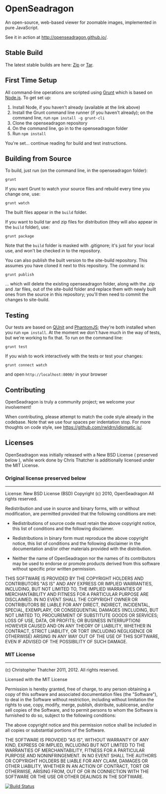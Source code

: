 # OpenSeadragon 

An open-source, web-based viewer for zoomable images, implemented in pure JavaScript.

See it in action at http://openseadragon.github.io/.

## Stable Build

The latest stable builds are here: [Zip](http://openseadragon.github.io/openseadragon.zip) or [Tar](http://openseadragon.github.io/openseadragon.tar).

## First Time Setup

All command-line operations are scripted using [Grunt](http://gruntjs.com/) which is based on [Node.js](http://nodejs.org/). To get set up:

1. Install Node, if you haven't already (available at the link above)
1. Install the Grunt command line runner (if you haven't already); on the command line, run `npm install -g grunt-cli`
1. Clone the openseadragon repository
1. On the command line, go in to the openseadragon folder
1. Run `npm install`

You're set... continue reading for build and test instructions.

## Building from Source

To build, just run (on the command line, in the openseadragon folder):

    grunt

If you want Grunt to watch your source files and rebuild every time you change one, use:

    grunt watch

The built files appear in the `build` folder.

If you want to build tar and zip files for distribution (they will also appear in the `build` folder), use:

    grunt package

Note that the `build` folder is masked with .gitignore; it's just for your local use, and won't be checked in to the repository.

You can also publish the built version to the site-build repository. This assumes you have cloned it next to this repository. The command is:

    grunt publish

... which will delete the existing openseadragon folder, along with the .zip and .tar files, out of the site-build folder and replace them with newly built ones from the source in this repository; you'll then need to commit the changes to site-build.

## Testing

Our tests are based on [QUnit](http://qunitjs.com/) and [PhantomJS](http://phantomjs.org/); they're both installed when you run `npm install`. At the moment we don't have much in the way of tests, but we're working to fix that. To run on the command line:

    grunt test

If you wish to work interactively with the tests or test your changes:

    grunt connect watch

and open `http://localhost:8000/` in your browser

## Contributing

OpenSeadragon is truly a community project; we welcome your involvement!

When contributing, please attempt to match the code style already in the codebase. Note that we use four spaces per indentation stop. For more thoughts on code style, see https://github.com/rwldrn/idiomatic.js/.

## Licenses

OpenSeadragon was initially released with a New BSD License ( preserved below ), while work done by Chris Thatcher is additionally licensed under the MIT License.

### Original license preserved below

-------------------------------------
License: New BSD License (BSD)
Copyright (c) 2010, OpenSeadragon
All rights reserved.

Redistribution and use in source and binary forms, with or without modification, are permitted provided that the following conditions are met:

* Redistributions of source code must retain the above copyright notice, this list of conditions and the following disclaimer.

* Redistributions in binary form must reproduce the above copyright notice, this list of conditions and the following disclaimer in the documentation and/or other materials provided with the distribution.

* Neither the name of OpenSeadragon nor the names of its contributors may be used to endorse or promote products derived from this software without specific prior written permission.

THIS SOFTWARE IS PROVIDED BY THE COPYRIGHT HOLDERS AND CONTRIBUTORS "AS IS" AND ANY EXPRESS OR IMPLIED WARRANTIES, INCLUDING, BUT NOT LIMITED TO, THE IMPLIED WARRANTIES OF MERCHANTABILITY AND FITNESS FOR A PARTICULAR PURPOSE ARE DISCLAIMED. IN NO EVENT SHALL THE COPYRIGHT OWNER OR CONTRIBUTORS BE LIABLE FOR ANY DIRECT, INDIRECT, INCIDENTAL, SPECIAL, EXEMPLARY, OR CONSEQUENTIAL DAMAGES (INCLUDING, BUT NOT LIMITED TO, PROCUREMENT OF SUBSTITUTE GOODS OR SERVICES; LOSS OF USE, DATA, OR PROFITS; OR BUSINESS INTERRUPTION) HOWEVER CAUSED AND ON ANY THEORY OF LIABILITY, WHETHER IN CONTRACT, STRICT LIABILITY, OR TORT (INCLUDING NEGLIGENCE OR OTHERWISE) ARISING IN ANY WAY OUT OF THE USE OF THIS SOFTWARE, EVEN IF ADVISED OF THE POSSIBILITY OF SUCH DAMAGE.

### MIT License

--------------------------------------
(c) Christopher Thatcher 2011, 2012. All rights reserved.

Licensed with the MIT License

Permission is hereby granted, free of charge, to any person obtaining a copy
of this software and associated documentation files (the "Software"), to deal
in the Software without restriction, including without limitation the rights
to use, copy, modify, merge, publish, distribute, sublicense, and/or sell
copies of the Software, and to permit persons to whom the Software is
furnished to do so, subject to the following conditions:

The above copyright notice and this permission notice shall be included in
all copies or substantial portions of the Software.

THE SOFTWARE IS PROVIDED "AS IS", WITHOUT WARRANTY OF ANY KIND, EXPRESS OR
IMPLIED, INCLUDING BUT NOT LIMITED TO THE WARRANTIES OF MERCHANTABILITY,
FITNESS FOR A PARTICULAR PURPOSE AND NONINFRINGEMENT. IN NO EVENT SHALL THE
AUTHORS OR COPYRIGHT HOLDERS BE LIABLE FOR ANY CLAIM, DAMAGES OR OTHER
LIABILITY, WHETHER IN AN ACTION OF CONTRACT, TORT OR OTHERWISE, ARISING FROM,
OUT OF OR IN CONNECTION WITH THE SOFTWARE OR THE USE OR OTHER DEALINGS IN
THE SOFTWARE.

[![Build Status](https://secure.travis-ci.org/openseadragon/openseadragon.png?branch=master)](http://travis-ci.org/openseadragon/openseadragon)
